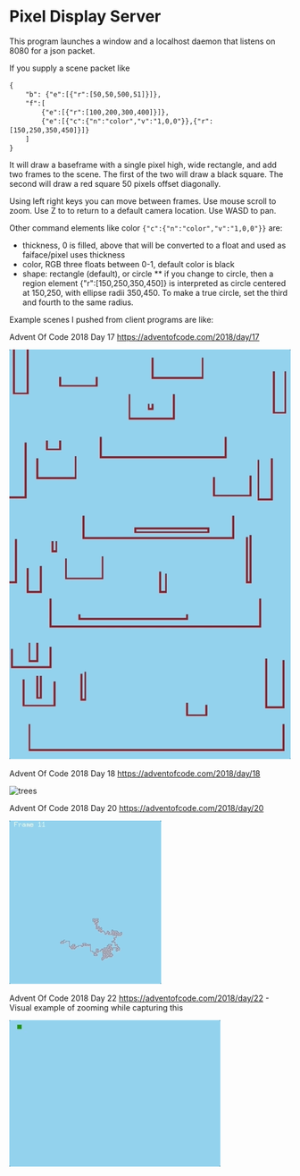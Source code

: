 Pixel Display Server
====================

This program launches a window and a localhost daemon that listens on 8080 for a json packet.

If you supply a scene packet like

    {
        "b": {"e":[{"r":[50,50,500,51]}]},
        "f":[
            {"e":[{"r":[100,200,300,400]}]},
            {"e":[{"c":{"n":"color","v":"1,0,0"}},{"r":[150,250,350,450]}]}
        ]
    }

It will draw a baseframe with a single pixel high, wide rectangle, and add two frames to the scene. The first of the two will draw a black square. The second will draw a red square 50 pixels offset diagonally.

Using left right keys you can move between frames. Use mouse scroll to zoom. Use Z to to return to a default camera location. Use WASD to pan.

Other command elements like color `{"c":{"n":"color","v":"1,0,0"}}` are:
* thickness, 0 is filled, above that will be converted to a float and used as faiface/pixel uses thickness
* color, RGB three floats between 0-1, default color is black
* shape: rectangle (default), or circle
** if you change to circle, then a region element {"r":[150,250,350,450]} is interpreted as circle centered at 150,250, with ellipse radii 350,450. To make a true circle, set the third and fourth to the same radius.

Example scenes I pushed from client programs are like:

Advent Of Code 2018 Day 17 https://adventofcode.com/2018/day/17

![reservoirs](https://github.com/frankamp/go-pixel-server/raw/master/final.gif "Advent Of Code 2018 Day 17 https://adventofcode.com/2018/day/17")

Advent Of Code 2018 Day 18 https://adventofcode.com/2018/day/18

![trees](https://github.com/frankamp/go-pixel-server/raw/master/pingpong18.gif "Advent Of Code 2018 Day 18 https://adventofcode.com/2018/day/18")

Advent Of Code 2018 Day 20 https://adventofcode.com/2018/day/20

![map](https://github.com/frankamp/go-pixel-server/raw/master/hilbert.gif "Advent Of Code 2018 Day 20 https://adventofcode.com/2018/day/20")

Advent Of Code 2018 Day 22 https://adventofcode.com/2018/day/22 - Visual example of zooming while capturing this

![map](https://github.com/frankamp/go-pixel-server/raw/master/searchpattern.gif "Advent Of Code 2018 Day 22 https://adventofcode.com/2018/day/22")
